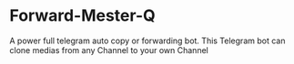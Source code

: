 # Forward-Mester-Q
A power full telegram auto copy or forwarding bot. This Telegram bot can clone medias from any Channel to your own Channel
